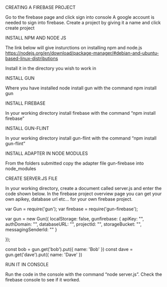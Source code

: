 CREATING A FIREBASE PROJECT

Go to the firebase page and click sign into console 
A google account is needed to sign into firebase. Create a project by giving it a name and click create project

INSTALL NPM AND NODE JS
 
The link below will give insturctions on installing npm and node.js
https://nodejs.org/en/download/package-manager/#debian-and-ubuntu-based-linux-distributions

 Install it in the directory you wish to work in

INSTALL GUN

Where you have installed node install gun with the command npm install gun

INSTALL FIREBASE

In your working directory install firebase with the command “npm install firebase”

INSTALL GUN-FLINT

In your working directory install gun-flint with the command “npm install gun-flint”

INSTALL ADAPTER IN NODE MODULES

From the folders submitted copy the adapter file gun-firebase into node_modules

CREATE SERVER.JS FILE

In your working directory, create a document called server.js and enter the code shown below. In the firebase project overview page you can get your own apikey, database url etc... for your own firebase project.


var Gun = require('gun');
var firebase = require('gun-firebase');

var gun = new Gun({
localStorage: false,
 gunfirebase: {
    apiKey: "",
    authDomain: "",
    databaseURL: "",
    projectId: "",
    storageBucket: "",
    messagingSenderId: ""
    }

});

const bob = gun.get('bob').put({ name: 'Bob' })
const dave = gun.get('dave').put({ name: 'Dave' })


RUN IT IN CONSOLE

Run the code in the console with the command “node server.js”. Check the firebase console to see if it worked.






